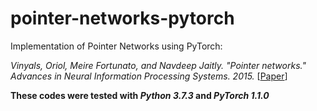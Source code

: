 # pointer-networks-pytorch
Implementation of Pointer Networks using PyTorch:

*Vinyals, Oriol, Meire Fortunato, and Navdeep Jaitly. "Pointer networks." Advances in Neural Information Processing Systems. 2015.* [[Paper](https://papers.nips.cc/paper/5866-pointer-networks)]


**These codes were tested with _Python 3.7.3_ and _PyTorch 1.1.0_**
